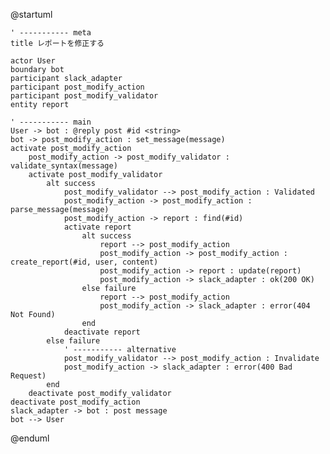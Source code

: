 @startuml

    ' ----------- meta
    title レポートを修正する

    actor User
    boundary bot
    participant slack_adapter
    participant post_modify_action
    participant post_modify_validator
    entity report

    ' ----------- main
    User -> bot : @reply post #id <string>
    bot -> post_modify_action : set_message(message)
    activate post_modify_action
        post_modify_action -> post_modify_validator : validate_syntax(message)
        activate post_modify_validator
            alt success
                post_modify_validator --> post_modify_action : Validated
                post_modify_action -> post_modify_action : parse_message(message)
                post_modify_action -> report : find(#id)
                activate report
                    alt success
                        report --> post_modify_action
                        post_modify_action -> post_modify_action : create_report(#id, user, content)
                        post_modify_action -> report : update(report)
                        post_modify_action -> slack_adapter : ok(200 OK)
                    else failure
                        report --> post_modify_action
                        post_modify_action -> slack_adapter : error(404 Not Found)
                    end
                deactivate report
            else failure
                ' ----------- alternative
                post_modify_validator --> post_modify_action : Invalidate
                post_modify_action -> slack_adapter : error(400 Bad Request)
            end
        deactivate post_modify_validator
    deactivate post_modify_action
    slack_adapter -> bot : post message
    bot --> User

@enduml
